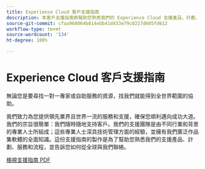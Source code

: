 ```yaml
---
title: Experience Cloud 客戶支援指南
description: 本客戶支援指南將幫助您熟悉我們的 Experience Cloud 支援產品、計劃、服務和流程，並告訴您如何從全球各地與我們聯絡。
source-git-commit: cfaa968064b814ebb41d433e79c0217d605fd612
workflow-type: tm+mt
source-wordcount: '134'
ht-degree: 100%

---
```


# Experience Cloud 客戶支援指南

無論您是要尋找一對一專家或自助服務的資源，找我們就能得到全世界範圍的協助。

我們致力為您提供領先業界且世界一流的服務和支援，確保您順利邁向成功大道。我們的宗旨很簡單：我們隨時隨地支持客戶。我們的支援團隊是由不同行業和背景的專業人士所組成；這些專業人士深具技術管理方面的經驗，並擁有我們廣泛作品集軟體的全面知識。這份支援指南的製作是為了幫助您熟悉我們的支援產品、計劃、服務和流程，並告訴您如何從全球與我們聯絡。

[檢視支援指南 PDF](assets/ExperienceCloudCustomerSupportGuide.pdf)
